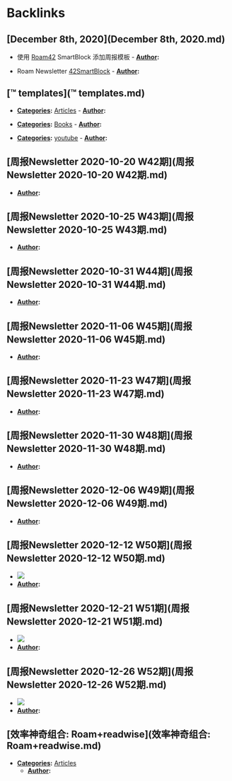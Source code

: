 
# Backlinks
## [December 8th, 2020](December 8th, 2020.md)
- 使用 [Roam42](Roam42.md) SmartBlock 添加周报模板
        - **[Author](Author.md):**

- Roam Newsletter [42SmartBlock](42SmartBlock.md)
            - **[Author](Author.md):**

## [™ templates](™ templates.md)
- **[Categories](Categories.md):** [Articles](Articles.md)
        - **[Author](Author.md):**

- **[Categories](Categories.md):** [Books](Books.md)
        - **[Author](Author.md):**

- **[Categories](Categories.md):** [youtube](youtube.md)
        - **[Author](Author.md):**

## [周报Newsletter 2020-10-20 W42期](周报Newsletter 2020-10-20 W42期.md)
- **[Author](Author.md):**

## [周报Newsletter 2020-10-25 W43期](周报Newsletter 2020-10-25 W43期.md)
- **[Author](Author.md):**

## [周报Newsletter 2020-10-31 W44期](周报Newsletter 2020-10-31 W44期.md)
- **[Author](Author.md):**

## [周报Newsletter 2020-11-06 W45期](周报Newsletter 2020-11-06 W45期.md)
- **[Author](Author.md):**

## [周报Newsletter 2020-11-23 W47期](周报Newsletter 2020-11-23 W47期.md)
- **[Author](Author.md):**

## [周报Newsletter 2020-11-30 W48期](周报Newsletter 2020-11-30 W48期.md)
- **[Author](Author.md):**

## [周报Newsletter 2020-12-06 W49期](周报Newsletter 2020-12-06 W49期.md)
- **[Author](Author.md):**

## [周报Newsletter 2020-12-12 W50期](周报Newsletter 2020-12-12 W50期.md)
- ![](../images/Xg1qEJotxw.png?)
- **[Author](Author.md):**

## [周报Newsletter 2020-12-21 W51期](周报Newsletter 2020-12-21 W51期.md)
- ![](../images/b0G-5dj5r7.png?)
- **[Author](Author.md):**

## [周报Newsletter 2020-12-26 W52期](周报Newsletter 2020-12-26 W52期.md)
- ![](../images/AlBr-_6qF3.png?)
- **[Author](Author.md):**

## [效率神奇组合: Roam+readwise](效率神奇组合: Roam+readwise.md)
- **[Categories](Categories.md):** [Articles](Articles.md)
    - **[Author](Author.md):**

